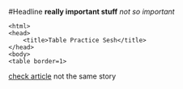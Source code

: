 #Headline
**really important stuff**
*not so important*
```
<html>
<head>
    <title>Table Practice Sesh</title>
</head>
<body>
<table border=1>
```

[check article](http://www.cnn.com/)
not the same story

